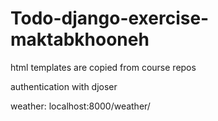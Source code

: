 # Todo-django-exercise-maktabkhooneh

html templates are copied from course repos

authentication with djoser

weather:
localhost:8000/weather/
